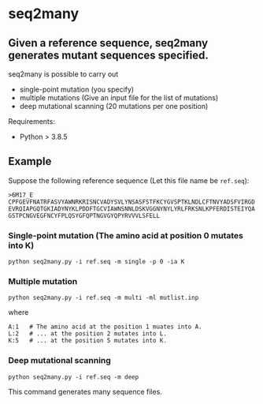 # seq2many

## Given a reference sequence, seq2many generates mutant sequences specified.
seq2many is possible to carry out
- single-point mutation (you specify)
- multiple mutations (Give an input file for the list of mutations)
- deep mutational scanning (20 mutations per one position)

Requirements: 
- Python > 3.8.5 


## Example
Suppose the following reference sequence (Let this file name be `ref.seq`):
```
>6M17_E
CPFGEVFNATRFASVYAWNRKRISNCVADYSVLYNSASFSTFKCYGVSPTKLNDLCFTNVYADSFVIRGD
EVRQIAPGQTGKIADYNYKLPDDFTGCVIAWNSNNLDSKVGGNYNYLYRLFRKSNLKPFERDISTEIYQA
GSTPCNGVEGFNCYFPLQSYGFQPTNGVGYQPYRVVVLSFELL
```

### Single-point mutation (The amino acid at position 0 mutates into K)
`python seq2many.py -i ref.seq -m single -p 0 -ia K`

### Multiple mutation 
`python seq2many.py -i ref.seq -m multi -ml mutlist.inp`

where
```mutlist.inp
A:1   # The amino acid at the position 1 muates into A.
L:2   # ... at the position 2 mutates into L.
K:5   # ... at the position 5 mutates into K.
```

### Deep mutational scanning
`python seq2many.py -i ref.seq -m deep`

This command generates many sequence files.
